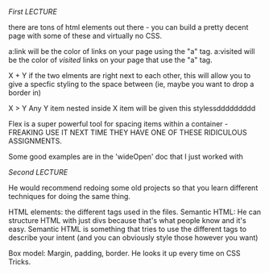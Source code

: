 *First LECTURE*

there are tons of html elements out there - you can build a pretty decent page with some of these and virtually no CSS.

a:link will be the color of links on your page using the "a" tag.
a:visited will be the color of *visited* links on your page that use the "a" tag.

X + Y
if the two elments are right next to each other, this will allow you to give a specfic styling to the space between (ie, maybe you want to drop a border in)

X > Y
Any Y item nested inside X item will be given this stylessddddddddd

Flex is a super powerful tool for spacing items within a container - FREAKING USE IT NEXT TIME THEY HAVE ONE OF THESE RIDICULOUS ASSIGNMENTS.

Some good examples are in the 'wideOpen' doc that I just worked with

*Second LECTURE*

He would recommend redoing some old projects so that you learn different techniques for doing the same thing.

HTML elements: the different tags used in the files.
Semantic HTML: He can structure HTML with just divs because that's what people know and it's easy. Semantic HTML is something that tries to use the different tags to describe your intent (and you can obviously style those however you want)

Box model:
Margin, padding, border. He looks it up every time on CSS Tricks.